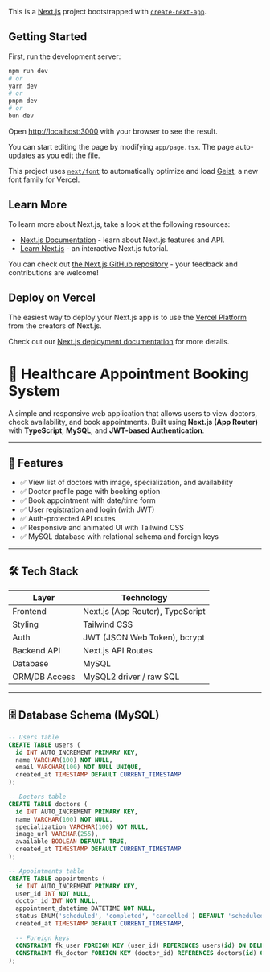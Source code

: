 This is a [Next.js](https://nextjs.org) project bootstrapped with [`create-next-app`](https://nextjs.org/docs/app/api-reference/cli/create-next-app).

## Getting Started

First, run the development server:

```bash
npm run dev
# or
yarn dev
# or
pnpm dev
# or
bun dev
```

Open [http://localhost:3000](http://localhost:3000) with your browser to see the result.

You can start editing the page by modifying `app/page.tsx`. The page auto-updates as you edit the file.

This project uses [`next/font`](https://nextjs.org/docs/app/building-your-application/optimizing/fonts) to automatically optimize and load [Geist](https://vercel.com/font), a new font family for Vercel.

## Learn More

To learn more about Next.js, take a look at the following resources:

- [Next.js Documentation](https://nextjs.org/docs) - learn about Next.js features and API.
- [Learn Next.js](https://nextjs.org/learn) - an interactive Next.js tutorial.

You can check out [the Next.js GitHub repository](https://github.com/vercel/next.js) - your feedback and contributions are welcome!

## Deploy on Vercel

The easiest way to deploy your Next.js app is to use the [Vercel Platform](https://vercel.com/new?utm_medium=default-template&filter=next.js&utm_source=create-next-app&utm_campaign=create-next-app-readme) from the creators of Next.js.

Check out our [Next.js deployment documentation](https://nextjs.org/docs/app/building-your-application/deploying) for more details.

# 🏥 Healthcare Appointment Booking System

A simple and responsive web application that allows users to view doctors, check availability, and book appointments. Built using **Next.js (App Router)** with **TypeScript**, **MySQL**, and **JWT-based Authentication**.

---

## 🚀 Features

- ✅ View list of doctors with image, specialization, and availability
- ✅ Doctor profile page with booking option
- ✅ Book appointment with date/time form
- ✅ User registration and login (with JWT)
- ✅ Auth-protected API routes
- ✅ Responsive and animated UI with Tailwind CSS
- ✅ MySQL database with relational schema and foreign keys

---

## 🛠️ Tech Stack

| Layer         | Technology              |
|---------------|--------------------------|
| Frontend      | Next.js (App Router), TypeScript |
| Styling       | Tailwind CSS             |
| Auth          | JWT (JSON Web Token), bcrypt |
| Backend API   | Next.js API Routes       |
| Database      | MySQL                    |
| ORM/DB Access | MySQL2 driver / raw SQL  |

---

## 🗄️ Database Schema (MySQL)

```sql
-- Users table
CREATE TABLE users (
  id INT AUTO_INCREMENT PRIMARY KEY,
  name VARCHAR(100) NOT NULL,
  email VARCHAR(100) NOT NULL UNIQUE,
  created_at TIMESTAMP DEFAULT CURRENT_TIMESTAMP
);

-- Doctors table
CREATE TABLE doctors (
  id INT AUTO_INCREMENT PRIMARY KEY,
  name VARCHAR(100) NOT NULL,
  specialization VARCHAR(100) NOT NULL,
  image_url VARCHAR(255),
  available BOOLEAN DEFAULT TRUE,
  created_at TIMESTAMP DEFAULT CURRENT_TIMESTAMP
);

-- Appointments table
CREATE TABLE appointments (
  id INT AUTO_INCREMENT PRIMARY KEY,
  user_id INT NOT NULL,
  doctor_id INT NOT NULL,
  appointment_datetime DATETIME NOT NULL,
  status ENUM('scheduled', 'completed', 'cancelled') DEFAULT 'scheduled',
  created_at TIMESTAMP DEFAULT CURRENT_TIMESTAMP,

  -- Foreign keys
  CONSTRAINT fk_user FOREIGN KEY (user_id) REFERENCES users(id) ON DELETE CASCADE,
  CONSTRAINT fk_doctor FOREIGN KEY (doctor_id) REFERENCES doctors(id) ON DELETE CASCADE
);
